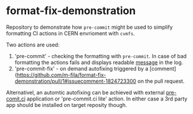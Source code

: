 # format-fix-demonstration

Repository to demonstrate how `pre-commit` might be used to simplify formatting CI actions in CERN envrioment with `cvmfs`.

Two actions are used:
1. 'pre-commit' - checking the formatting with `pre-commit`. In case of bad formatting the actions fails and displays readable [message](
https://github.com/m-fila/format-fix-demonstration/actions/runs/6972452177/job/18974645762#step:4:183) in the log.
2. 'pre-commit-fix' - on demand autofixing triggered by a [comment](https://github.com/m-fila/format-fix-demonstration/pull/1#issuecomment-1824723300 on the pull request.

Alternativel, an automtic autofixing can be achieved with external [pre-comit.ci](https://pre-commit.ci/) application or 'pre-commit.ci lite' action. In either case a 3rd party app should be installed on target reposity though.
